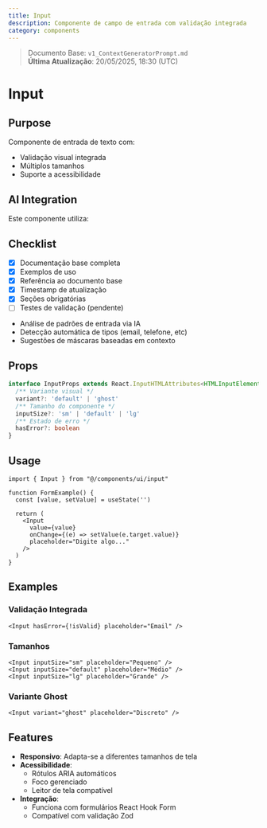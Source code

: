 ```yaml
---
title: Input
description: Componente de campo de entrada com validação integrada
category: components
---
```


> Documento Base: `v1_ContextGeneratorPrompt.md`  
> **Última Atualização**: 20/05/2025, 18:30 (UTC)

# Input

## Purpose
Componente de entrada de texto com:
- Validação visual integrada
- Múltiplos tamanhos
- Suporte a acessibilidade

## AI Integration
Este componente utiliza:

## Checklist
- [x] Documentação base completa
- [x] Exemplos de uso
- [x] Referência ao documento base
- [x] Timestamp de atualização
- [x] Seções obrigatórias
- [ ] Testes de validação (pendente)

- Análise de padrões de entrada via IA
- Detecção automática de tipos (email, telefone, etc)
- Sugestões de máscaras baseadas em contexto

## Props
```ts
interface InputProps extends React.InputHTMLAttributes<HTMLInputElement> {
  /** Variante visual */
  variant?: 'default' | 'ghost'
  /** Tamanho do componente */
  inputSize?: 'sm' | 'default' | 'lg'
  /** Estado de erro */
  hasError?: boolean
}
```

## Usage
```tsx
import { Input } from "@/components/ui/input"

function FormExample() {
  const [value, setValue] = useState('')
  
  return (
    <Input 
      value={value}
      onChange={(e) => setValue(e.target.value)}
      placeholder="Digite algo..."
    />
  )
}
```

## Examples

### Validação Integrada
```tsx
<Input hasError={!isValid} placeholder="Email" />
```

### Tamanhos
```tsx
<Input inputSize="sm" placeholder="Pequeno" />
<Input inputSize="default" placeholder="Médio" />
<Input inputSize="lg" placeholder="Grande" />
```

### Variante Ghost
```tsx
<Input variant="ghost" placeholder="Discreto" />
```

## Features
- **Responsivo**: Adapta-se a diferentes tamanhos de tela
- **Acessibilidade**: 
  - Rótulos ARIA automáticos
  - Foco gerenciado
  - Leitor de tela compatível
- **Integração**:
  - Funciona com formulários React Hook Form
  - Compatível com validação Zod
